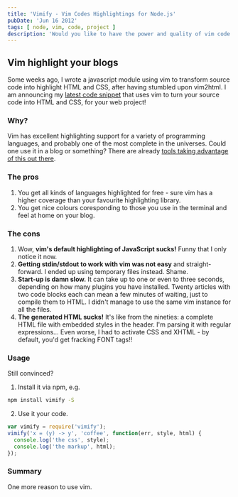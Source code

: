 ```yaml
---
title: 'Vimify - Vim Codes Highlightings for Node.js'
pubDate: 'Jun 16 2012'
tags: [ node, vim, code, project ]
description: 'Would you like to have the power and quality of vim code highlighting available to your node.js project, blog or website? Read on.'
---
```



## Vim highlight your blogs

Some weeks ago, I wrote a javascript module using vim to transform source
code into highlight HTML and CSS, after having stumbled upon vim2html.
I am announcing my
<a href="https://strathausen.github.com/vimify" title="Vimify on Github">latest code snippet</a>
that uses vim to turn your source code into HTML and CSS, for your web project!

### Why?

Vim has excellent highlighting support for a variety of programming languages,
and probably one of the most complete in the universes.
Could one use it in a blog or something?
There are already <a href="https://github.com/jmcantrell/vim2html" title="vim2html">tools taking advantage of this out there</a>.

### The pros

1. You get all kinds of languages highlighted for free - sure vim has a
higher coverage than your favourite highlighting library.
2. You get nice colours coresponding to those you use in the terminal
and feel at home on your blog.

### The cons

1. Wow, __vim's default highlighting of JavaScript sucks!__
Funny that I only notice it now.
1. __Getting stdin/stdout to work with vim was not easy__ and straight-forward.
I ended up using temporary files instead.
Shame.
1. __Start-up is damn slow.__
It can take up to one or even to three seconds, depending on how many plugins you have installed.
Twenty articles with two code blocks each can mean a few minutes of waiting,
just to compile them to HTML.
I didn't manage to use the same vim instance for all the files.
1. __The generated HTML sucks!__ It's like from the nineties:
a complete HTML file with embedded styles in the header.
I'm parsing it with regular expressions...
Even worse, I had to activate CSS and XHTML -
by default, you'd get fracking FONT tags!!

### Usage

Still convinced?

1. Install it via npm, e.g.

  ``` bash
  npm install vimify -S
  ```

2. Use it your code.

  ``` js
  var vimify = require('vimify');
  vimify('x = (y) -> y', 'coffee', function(err, style, html) {
    console.log('the css', style);
    console.log('the markup', html);
  });
  ```

### Summary

One more reason to use vim.
